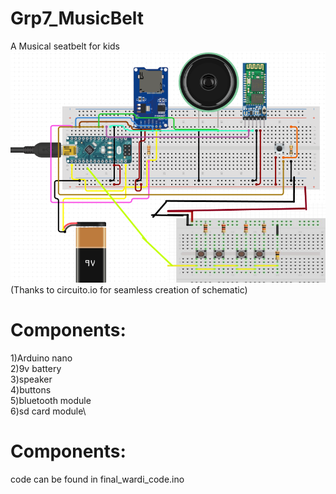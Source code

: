 # Grp7_MusicBelt
A Musical seatbelt for kids\
![alt text](https://github.com/wardi-course-iiitd/Grp7_MusicBelt/blob/master/wardi_circuit.png) \
(Thanks to circuito.io for seamless creation of schematic)
# Components:
1)Arduino nano\
2)9v battery\
3)speaker\
4)buttons\
5)bluetooth module\
6)sd card module\
# Components:
code can be found in final_wardi_code.ino

